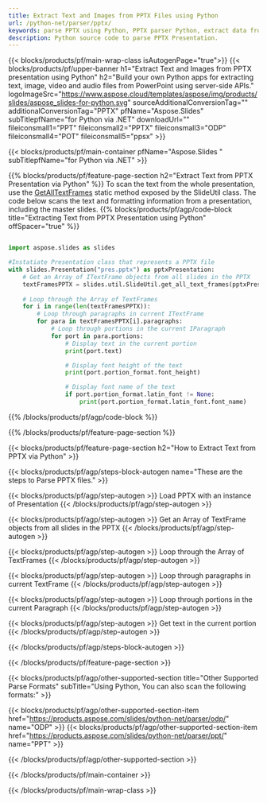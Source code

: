 ```yaml
---
title: Extract Text and Images from PPTX Files using Python
url: /python-net/parser/pptx/
keywords: parse PPTX using Python, PPTX parser Python, extract data from PPTX in Python, extract text from PPTX using Python, extract images from PPTX using Python 
description: Python source code to parse PPTX Presentation.
---
```


{{< blocks/products/pf/main-wrap-class isAutogenPage="true">}}
{{< blocks/products/pf/upper-banner h1="Extract Text and Images from PPTX presentation using Python" h2="Build your own Python apps for extracting text, image, video and audio files from PowerPoint using server-side APIs." logoImageSrc="https://www.aspose.cloud/templates/aspose/img/products/slides/aspose_slides-for-python.svg" sourceAdditionalConversionTag="" additionalConversionTag="PPTX" pfName="Aspose.Slides" subTitlepfName="for Python via .NET" downloadUrl="" fileiconsmall1="PPT" fileiconsmall2="PPTX" fileiconsmall3="ODP" fileiconsmall4="POT" fileiconsmall5="ppsx" >}}

{{< blocks/products/pf/main-container pfName="Aspose.Slides " subTitlepfName="for Python via .NET" >}}

{{% blocks/products/pf/feature-page-section  h2="Extract Text from PPTX Presentation via Python" %}}
To scan the text from the whole presentation, use the [GetAllTextFrames](https://reference.aspose.com/slides/python-net/aspose.slides.util/slideutil/) static method exposed by the SlideUtil class. The code below scans the text and formatting information from a presentation, including the master slides.
{{% blocks/products/pf/agp/code-block title="Extracting Text from PPTX Presentation using Python" offSpacer="true" %}}

```py

import aspose.slides as slides

#Instatiate Presentation class that represents a PPTX file
with slides.Presentation("pres.pptx") as pptxPresentation:
    # Get an Array of ITextFrame objects from all slides in the PPTX
    textFramesPPTX = slides.util.SlideUtil.get_all_text_frames(pptxPresentation, True)
    
    # Loop through the Array of TextFrames
    for i in range(len(textFramesPPTX)):
	    # Loop through paragraphs in current ITextFrame
        for para in textFramesPPTX[i].paragraphs:
            # Loop through portions in the current IParagraph
            for port in para.portions:
			    # Display text in the current portion
                print(port.text)

    			# Display font height of the text
                print(port.portion_format.font_height)

			    # Display font name of the text
                if port.portion_format.latin_font != None:
                    print(port.portion_format.latin_font.font_name)
```

{{% /blocks/products/pf/agp/code-block %}}

{{% /blocks/products/pf/feature-page-section %}}

{{< blocks/products/pf/feature-page-section  h2="How to Extract Text from PPTX via Python" >}}

{{< blocks/products/pf/agp/steps-block-autogen name="These are the steps to Parse PPTX files." >}}

{{< blocks/products/pf/agp/step-autogen >}}
Load PPTX with an instance of Presentation
{{< /blocks/products/pf/agp/step-autogen >}}

{{< blocks/products/pf/agp/step-autogen >}}
Get an Array of TextFrame objects from all slides in the PPTX
{{< /blocks/products/pf/agp/step-autogen >}}

{{< blocks/products/pf/agp/step-autogen >}}
Loop through the Array of TextFrames
{{< /blocks/products/pf/agp/step-autogen >}}

{{< blocks/products/pf/agp/step-autogen >}}
Loop through paragraphs in current TextFrame
{{< /blocks/products/pf/agp/step-autogen >}}

{{< blocks/products/pf/agp/step-autogen >}}
Loop through portions in the current Paragraph
{{< /blocks/products/pf/agp/step-autogen >}}

{{< blocks/products/pf/agp/step-autogen >}}
Get text in the current portion
{{< /blocks/products/pf/agp/step-autogen >}}

{{< /blocks/products/pf/agp/steps-block-autogen >}}

{{< /blocks/products/pf/feature-page-section >}}

{{< blocks/products/pf/agp/other-supported-section title="Other Supported Parse Formats" subTitle="Using Python, You can also scan the following formats:" >}}

{{< blocks/products/pf/agp/other-supported-section-item href="https://products.aspose.com/slides/python-net/parser/odp/" name="ODP" >}}
{{< blocks/products/pf/agp/other-supported-section-item href="https://products.aspose.com/slides/python-net/parser/ppt/" name="PPT" >}}


{{< /blocks/products/pf/agp/other-supported-section >}}

{{< /blocks/products/pf/main-container >}}
    
{{< /blocks/products/pf/main-wrap-class >}}
